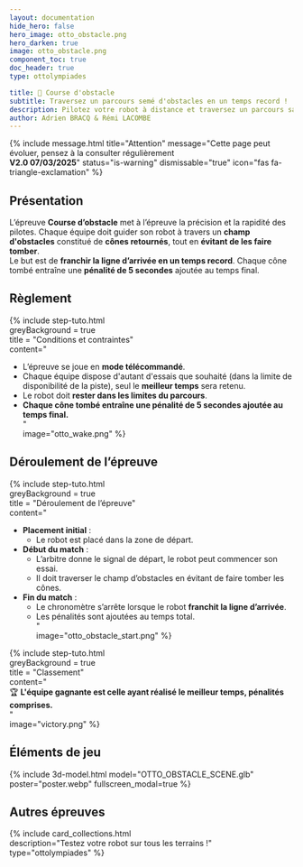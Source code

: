 ```yaml
---
layout: documentation
hide_hero: false
hero_image: otto_obstacle.png
hero_darken: true
image: otto_obstacle.png
component_toc: true
doc_header: true
type: ottolympiades

title: 🚧 Course d'obstacle
subtitle: Traversez un parcours semé d'obstacles en un temps record !
description: Pilotez votre robot à distance et traversez un parcours sans faire tomber les obstacles en un minimum de temps.
author: Adrien BRACQ & Rémi LACOMBE
---
```


{% include message.html title="Attention" message="Cette page peut évoluer, pensez à la consulter régulièrement  
**V2.0 07/03/2025**" status="is-warning" dismissable="true" icon="fas fa-triangle-exclamation" %}  

## Présentation  

L’épreuve **Course d’obstacle** met à l’épreuve la précision et la rapidité des pilotes. Chaque équipe doit guider son robot à travers un **champ d'obstacles** constitué de **cônes retournés**, tout en **évitant de les faire tomber**.  
Le but est de **franchir la ligne d’arrivée en un temps record**. Chaque cône tombé entraîne une **pénalité de 5 secondes** ajoutée au temps final.  


## Règlement  

{% include step-tuto.html  
greyBackground = true  
title = "Conditions et contraintes"  
content="  
- L’épreuve se joue en **mode télécommandé**.  
- Chaque équipe dispose d'autant d'essais que souhaité (dans la limite de disponibilité de la piste), seul le **meilleur temps** sera retenu.  
- Le robot doit **rester dans les limites du parcours**.  
- **Chaque cône tombé entraîne une pénalité de 5 secondes ajoutée au temps final.**  
"  
image="otto_wake.png" %}  

## Déroulement de l’épreuve  

{% include step-tuto.html  
greyBackground = true  
title = "Déroulement de l’épreuve"  
content="  
- **Placement initial** :  
  - Le robot est placé dans la zone de départ.  
- **Début du match** :  
  - L’arbitre donne le signal de départ, le robot peut commencer son essai.  
  - Il doit traverser le champ d’obstacles en évitant de faire tomber les cônes.  
- **Fin du match** :  
  - Le chronomètre s’arrête lorsque le robot **franchit la ligne d’arrivée**.  
  - Les pénalités sont ajoutées au temps total.  
"  
image="otto_obstacle_start.png" %}  

{% include step-tuto.html  
greyBackground = true  
title = "Classement"  
content="  
🏆 **L'équipe gagnante est celle ayant réalisé le meilleur temps, pénalités comprises.**  
"  
image="victory.png" %}  

## Éléments de jeu  

{% include 3d-model.html model="OTTO_OBSTACLE_SCENE.glb" poster="poster.webp" fullscreen_modal=true %}

## Autres épreuves  

{% include card_collections.html  
description="Testez votre robot sur tous les terrains !"  
type="ottolympiades" %}

